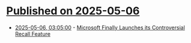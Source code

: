# [Published on 2025-05-06](index.md)

* [2025-05-06, 03:05:00](https://soylentnews.org/article.pl?sid=25/05/03/1953213&from=rss) - [Microsoft Finally Launches its Controversial Recall Feature](https://soylentnews.org/article.pl?sid=25/05/03/1953213&from=rss)
